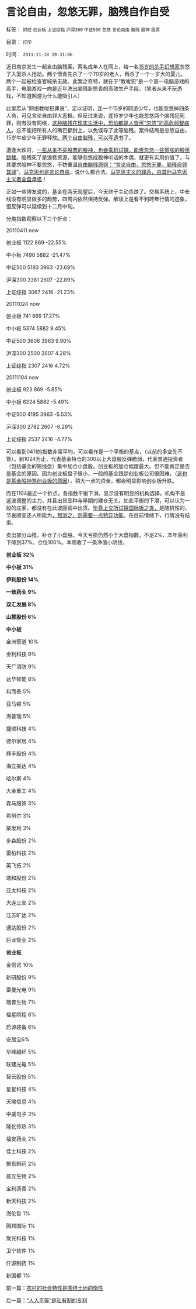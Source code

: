 # 言论自由，忽悠无罪，脑残自作自受

标签： `财经` `创业板` `上证综指` `沪深300` `中证500` `忽悠` `言论自由` `脑残` `股神` `股票` 

目录： `打印`

时间： `2011-11-18 19:31:06`

近日南京发生一起自由脑残案。两名成年人在网上，给一名[15岁的杀手幻想家](../../../2010/10/10/“创造性伪证”哲学诡辩艺术.md)忽悠了入室杀人抢劫。两个愤青先杀了一个70岁的老人，再杀了一个一岁大的婴儿，两个一起被检查官喊杀无赦。此案之奇特，就在于“教唆犯”是一个高一电脑游戏的高手，电脑游戏一向是近年洗出脑残新愤青的高效生产手段。（笔者从来不玩游戏，不知道网游为什么能吸引人）

此案若从“网络教唆犯罪说”，足以证明，连一个15岁的网游少年，也能忽悠掉四条人命，可见言论自由罪大恶极。但反过来说，连15岁少年也能忽悠两个脑残犯死罪，则有没有网络，[这种脑残在现实生活中，恐怕都是人皆可“忽悠”的高危弱智病人](../../../2010/10/10/个人主义心证允许创造性体验：意淫合法！.md)。总不能把所有人的嘴巴都封上，以免误导了此等脑残。案件结局是忽悠自由，15岁牛皮少年无罪释放[。两个自由脑残，可以写遗书](../../../2010/7/22/每个人要对自已负责，就要对自已的愚蠢轻信负责；.md)了。

遭逢大跌时，[一些从来不买股票的股神，也会乘机试探，能否忽悠一些慌张的股民跳楼](../../../2011/7/8/股神骂股民（命中机率＝亏损概率）；.md)。脑残死了是浪费资源，能够忽悠成股神听话的木偶，就更有实用价值了。与其要求股神不要忽悠，不妨重温[自由脑残原则：“言论自由，忽悠无罪，脑残自领其罪](../../../2011/2/12/中国古代“发现了”边际效应和帕累托累积.md)”。[马克思也是言论自由](../../../2009/9/23/为马克思作无罪辩护.md)，说什么都合法。[马克思主义的罪恶，由其他马克思主义者全盘承担](../../../2011/2/8/绝对的真理标准，意味着绝对的权力.md)！

正如一些博友说的，基金在两天观望后，今天终于主动杀跌了。交易系统上，中长线没有明显做多的趋势，四周内依然保持反弹。解读上是看不到跨年行情的迹象，但反弹可以延续到十二月中旬。

分类指数观察以下三个折点：

20110411 now

创业板 1122 869 -22.55%

中小板 7490 5882 -21.47%

中证500 5193 3963 -23.69%

沪深300 3381 2607 -22.89%

上证综指 3067 2416 -21.23%

20111024 now

创业板 741 869 17.27%

中小板 5374 5882 9.45%

中证500 3606 3963 9.90%

沪深300 2500 2607 4.28%

上证综指 2307 2416 4.72%

20111104 now

创业板 923 869 -5.85%

中小板 6224 5882 -5.49%

中证500 4195 3963 -5.53%

沪深300 2782 2607 -6.29%

上证综指 2537 2416 -4.77%

可以看到0411的指数非常平均，可以看作是一个平衡的基点，（以前的多空先不管）。到1024为止，代表基金持仓的300以上大盘股反弹脆弱，代表普通投资者（包括基金的短线盘）集中加仓小盘股。创业板的加仓幅度最大。但不能肯定是否是基金的原因。因为创业板盘子很小，一般的基金跟踪创业板公司很困难，（[这也是基金股神骂创业板的原因](../../../2011/5/20/股神专家们骂市场需要点逻辑.md)），稍大一点的资金，都会明显影响创业板升跌。

而在1104最近一个折点，各指数平衡下滑。显示没有明显的机构选择。机构不是这波调整的主力，并且出货品种与早期的建仓无关。如此平衡的下滑，可以认为一般的庄家，都没有在此波回调中出货。[毕竟上交所试探国际板之类，](../../../2011/11/16/央票利率降无关减息；国际板阴魂再造暴跌.md)是随机性的，节哀顺变还人所能为[，预测之，则需要一点特异功能](../../../2011/3/2/什么是真相？预测未来对不对？.md)。在目前情绪下，行情没有结束。

卖出部分山推，补仓了小盘股。今天亏损仍然小于大盘指数，不足2%，本年获利下降到37%。仓位100%。本周收了一条净值小阴线，

**创业板 32%**

**中小板 31%**

**伊利股份 14%**

**一致药业 9%**

**双汇发展 8%**

**山推股份 6%**



**中小板**

金洲管道 10%

金利科技 9%

天广消防 9%

达华智能 8%

和而泰 5%

亚马顿 5%

海普瑞 5%

捷顺科技 4%

德尔家居 4%

辉丰股份 4%

海立美达 4%

哈尔斯 4%

大金重工 4%

森马服饰 3%

希努尔 3%

蒙发利 3%

步森股份 2%

雷柏科技 2%

英飞拓 2%

瑞和股份 2%

亚太科技 2%

大连三垒 2%

江苏旷达 2%

通达股份 2%

巨龙管业 2%

**创业板**

金信诺 10%

新研股份 9%

雷曼光电 9%

瑞普生物 7%

福星晓程 6%

启源装备 6%

安居宝6%

华峰超纤 5%

联建光电 5%

智云股份 5%

星星科技 4%

天喻信息 4%

中威电子 3%

隆化传热 3%

福安药业 2%

佳士科技 2%

振东制药 2%

晨光生物 2%

宝利沥青 2%

新天科技 2%

海伦哲 1%

腾邦国际 1%

聚光科技 1%

卫宁软件 1%

仟源制药 1%

新国都 1%



前一篇：[农村的社会特性是围绕土地的惰性](../../../2011/11/18/农村的社会特性是围绕土地的惰性.md)

后一篇：[“人人平等”是私有制的专利](../../../2011/11/19/“人人平等”是私有制的专利.md)